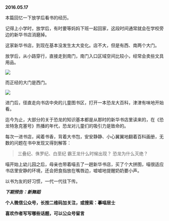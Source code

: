 
          
            
**2016.05.17**

本篇回忆一下放学后看书的经历。

记得上小学时，放学后，有时要等妈妈下班一起回家，这段时间通常就会在学校旁边的新华书店消磨掉。

这家新华书店，到现在基本没发生太大变化。店不大，但是有西、南两个大门。

放学后，从小路穿行，直接走到南门，南门入口区域空间比较小，经常会卖些文具用品。



![](//upload-images.jianshu.io/upload_images/51001-46ed9b8b021ea288.jpg)




而正经的大门是西门。



![](//upload-images.jianshu.io/upload_images/51001-88ac51ee64e4dc1a.jpg)




进门后，径直走向书店中央的儿童图书区，打开一本恐龙大百科，津津有味地开始看。

迄今为止，大部分的关于恐龙的知识基本都是从那时的新华书店里读来的，在《恐龙特急克塞号》热播的年代，恐龙对儿童们的吸引力是致命的。

每次一进书店，闻着书香，背着大书包，安安静静、小心翼翼地翻着百科画册，无数的问题在书中发现又得到解答：
>三叠纪、侏罗纪、白垩纪
霸王龙什么时候出现？
恐龙为什么灭绝？



喵开始上幼儿园之后，母亲也带着喵去了一趟新华书店，买了个大拼图，喵很适应书店里安静的环境，还会把食指放在嘴唇边，嘘嘘地提醒奶奶要小声。

以书为友的好习惯，一代一代往下传。


***下期预告：新舞蹈***


**个人微信公众号，长按二维码加关注，或搜索：摹喵居士**

**喜欢作者写写哪些话题，可以公众号留言**




          
        